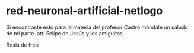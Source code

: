# red-neuronal-artificial-netlogo

Si encontraste esto para la materia del profesor Castro mándale un saludo de mi parte.
att: Felipe de Jesús y los amiguitos.

Besis de fresi.
